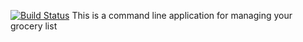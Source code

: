 [![Build Status](https://travis-ci.org/Cessna210/MyGroceries.svg?branch=master)](https://travis-ci.org/Cessna210/MyGroceries)
This is a command line application for managing your grocery list
